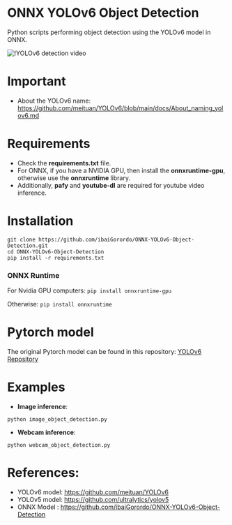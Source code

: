 # ONNX YOLOv6 Object Detection
 Python scripts performing object detection using the YOLOv6 model in ONNX.

![!YOLOv6 detection video](https://github.com/Gaurav14cs17/YOLOV6/blob/main/doc/img/yolov6s_video.gif)

# Important
- About the YOLOv6 name: https://github.com/meituan/YOLOv6/blob/main/docs/About_naming_yolov6.md

# Requirements

 * Check the **requirements.txt** file. 
 * For ONNX, if you have a NVIDIA GPU, then install the **onnxruntime-gpu**, otherwise use the **onnxruntime** library.
 * Additionally, **pafy** and **youtube-dl** are required for youtube video inference.
 
# Installation
```
git clone https://github.com/ibaiGorordo/ONNX-YOLOv6-Object-Detection.git
cd ONNX-YOLOv6-Object-Detection
pip install -r requirements.txt
```
### ONNX Runtime
For Nvidia GPU computers:
`pip install onnxruntime-gpu`

Otherwise:
`pip install onnxruntime`


# Pytorch model
The original Pytorch model can be found in this repository: [YOLOv6 Repository](https://github.com/meituan/YOLOv6)
 
# Examples

 * **Image inference**:
 ```
 python image_object_detection.py
 ```
 
 * **Webcam inference**:
 ```
 python webcam_object_detection.py
 ```



# References:
* YOLOv6 model: https://github.com/meituan/YOLOv6
* YOLOv5 model: https://github.com/ultralytics/yolov5
* ONNX Model : https://github.com/ibaiGorordo/ONNX-YOLOv6-Object-Detection
